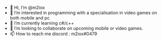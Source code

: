 - 👋 Hi, I’m @m2iox
- 👀 I’m interested in programming with a specialisation in video games on both mobile and pc
- 🌱 I’m currently learning c#/c++
- 💞️ I’m looking to collaborate on upcoming mobile or video games.
- 📫 How to reach me discord : m2iox#0479

<!---
m2iox/m2iox is a ✨ special ✨ repository because its `README.md` (this file) appears on your GitHub profile.
You can click the Preview link to take a look at your changes.
--->
